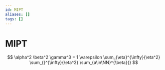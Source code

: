 ```yaml
---
id: MIPT
aliases: []
tags: []
---
```


# MIPT

$$
\alpha^2 \beta^2 \gamma^3 = 1 \varepsilon
\sum_{\eta}^{\infty}{\eta^2}
\sum_{}^{\infty}{\eta^2}
\sum_{a\in\NN}^{\beta}{}
$$

